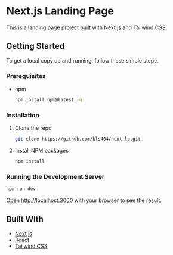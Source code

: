 # Next.js Landing Page

This is a landing page project built with Next.js and Tailwind CSS.

## Getting Started

To get a local copy up and running, follow these simple steps.

### Prerequisites

* npm
  ```sh
  npm install npm@latest -g
  ```

### Installation

1. Clone the repo
   ```sh
   git clone https://github.com/kls404/next-lp.git
   ```
2. Install NPM packages
   ```sh
   npm install
   ```

### Running the Development Server

```bash
npm run dev
```

Open [http://localhost:3000](http://localhost:3000) with your browser to see the result.

## Built With

* [Next.js](https://nextjs.org/)
* [React](https://reactjs.org/)
* [Tailwind CSS](https://tailwindcss.com/)